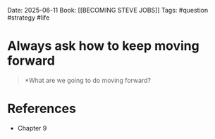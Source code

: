 Date: 2025-06-11
Book: [[BECOMING STEVE JOBS]]
Tags: #question #strategy #life

# Always ask how to keep moving forward

>*What are we going to do moving forward?
# References 
- Chapter 9